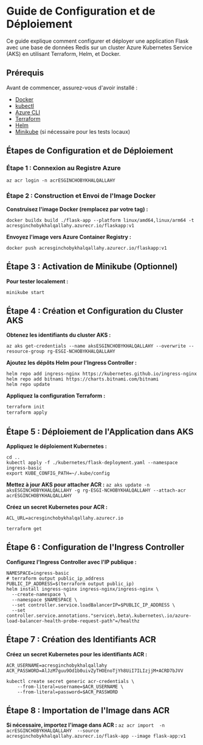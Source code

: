 # Guide de Configuration et de Déploiement

Ce guide explique comment configurer et déployer une application Flask avec une base de données Redis sur un cluster Azure Kubernetes Service (AKS) en utilisant Terraform, Helm, et Docker.

## Prérequis

Avant de commencer, assurez-vous d'avoir installé :
- [Docker](https://docs.docker.com/get-docker/)
- [kubectl](https://kubernetes.io/docs/tasks/tools/)
- [Azure CLI](https://docs.microsoft.com/fr-fr/cli/azure/install-azure-cli)
- [Terraform](https://www.terraform.io/downloads.html)
- [Helm](https://helm.sh/docs/intro/install/)
- [Minikube](https://minikube.sigs.k8s.io/docs/start/) (si nécessaire pour les tests locaux)

## Étapes de Configuration et de Déploiement

### Étape 1 : Connexion au Registre Azure
``az acr login -n acrESGINCHOBYKHALQALLAHY``

### Étape 2 : Construction et Envoi de l'Image Docker
**Construisez l'image Docker (remplacez <tag> par votre tag) :**

`docker buildx build ./flask-app --platform linux/amd64,linux/arm64 -t acresginchobykhalqallahy.azurecr.io/flaskapp:v1`

**Envoyez l'image vers Azure Container Registry :**

`docker push acresginchobykhalqallahy.azurecr.io/flaskapp:v1`

## Étape 3 : Activation de Minikube (Optionnel)
**Pour tester localement :**

`minikube start`

## Étape 4 : Création et Configuration du Cluster AKS
**Obtenez les identifiants du cluster AKS :**

`az aks get-credentials --name aksESGINCHOBYKHALQALLAHY --overwrite --resource-group rg-ESGI-NCHOBYKHALQALLAHY`

**Ajoutez les dépôts Helm pour l'Ingress Controller :**

```hcl
helm repo add ingress-nginx https://kubernetes.github.io/ingress-nginx
helm repo add bitnami https://charts.bitnami.com/bitnami
helm repo update
```
**Appliquez la configuration Terraform :**

```bash
terraform init
terraform apply
```
## Étape 5 : Déploiement de l'Application dans AKS
**Appliquez le déploiement Kubernetes :**
```
cd ..
kubectl apply -f ./kubernetes/flask-deployment.yaml --namespace ingress-basic
export KUBE_CONFIG_PATH=~/.kube/config
```

**Mettez à jour AKS pour attacher ACR :**
`az aks update -n aksESGINCHOBYKHALQALLAHY -g rg-ESGI-NCHOBYKHALQALLAHY --attach-acr acrESGINCHOBYKHALQALLAHY`

**Créez un secret Kubernetes pour ACR :**
```
ACL_URL=acresginchobykhalqallahy.azurecr.io
```

`terraform get `

## Étape 6 : Configuration de l'Ingress Controller
**Configurez l'Ingress Controller avec l'IP publique :**
```
NAMESPACE=ingress-basic
# terraform output public_ip_address
PUBLIC_IP_ADDRESS=$(terraform output public_ip)
helm install ingress-nginx ingress-nginx/ingress-nginx \
  --create-namespace \
  --namespace $NAMESPACE \
  --set controller.service.loadBalancerIP=$PUBLIC_IP_ADDRESS \
  --set controller.service.annotations."service\.beta\.kubernetes\.io/azure-load-balancer-health-probe-request-path"=/healthz
```
## Étape 7 : Création des Identifiants ACR
**Créez un secret Kubernetes pour les identifiants ACR :**
```
ACR_USERNAME=acresginchobykhalqallahy
ACR_PASSWORD=AlJzM7guu9Od1b0uivZyTHOEnoTjYh8UiI7ILIzjjM+ACRD7bJVV

kubectl create secret generic acr-credentials \
    --from-literal=username=$ACR_USERNAME \
    --from-literal=password=$ACR_PASSWORD
```
## Étape 8 : Importation de l'Image dans ACR
**Si nécessaire, importez l'image dans ACR :**
`az acr import  -n acrESGINCHOBYKHALQALLAHY  --source acresginchobykhalqallahy.azurecr.io/flask-app --image flask-app:v1`
